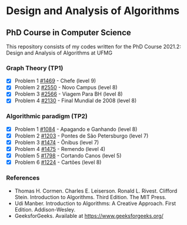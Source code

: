 # Design and Analysis of Algorithms
## PhD Course in Computer Science

This repository consists of my codes written for the PhD Course 2021.2: Design and Analysis of Algorithms at UFMG

### Graph Theory (TP1)

- [x] Problem 1 [#1469](https://www.beecrowd.com.br/judge/pt/problems/view/1469) - Chefe \(level 9)
- [x] Problem 2 [#2550](https://www.beecrowd.com.br/judge/pt/problems/view/2550) - Novo Campus \(level 8)
- [x] Problem 3 [#2566](https://www.beecrowd.com.br/judge/pt/problems/view/2566) - Viagem Para BH \(level 8)
- [x] Problem 4 [#2130](https://www.beecrowd.com.br/judge/pt/problems/view/2130) - Final Mundial de 2008 \(level 8)
 
### Algorithmic paradigm (TP2)

- [x] Problem 1 [#1084](https://www.beecrowd.com.br/judge/pt/problems/view/1084) - Apagando e Ganhando \(level 8)
- [x] Problem 2 [#1203](https://www.beecrowd.com.br/judge/pt/problems/view/1203) - Pontes de São Petersburgo \(level 7)
- [x] Problem 3 [#1474](https://www.beecrowd.com.br/judge/pt/problems/view/1474) - Ônibus \(level 7)
- [x] Problem 4 [#1475](https://www.beecrowd.com.br/judge/pt/problems/view/1475) - Remendo \(level 4)
- [x] Problem 5 [#1798](https://www.beecrowd.com.br/judge/pt/problems/view/1798) - Cortando Canos \(level 5)
- [x] Problem 6 [#1224](https://www.beecrowd.com.br/judge/pt/problems/view/1224) - Cartões \(level 8)

### References

- Thomas H. Cormen. Charles E. Leiserson. Ronald L. Rivest. Clifford Stein. Introduction to Algorithms. Third Edition. The MIT Press.
- Udi Manber. Introduction to Algorithms: A Creative Approach. First Edition. Addison-Wesley.
- GeeksforGeeks. Available at https://www.geeksforgeeks.org/

